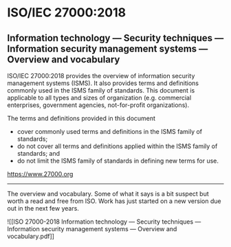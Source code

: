 # ISO/IEC 27000:2018

## Information technology — Security techniques — Information security management systems — Overview and vocabulary

ISO/IEC 27000:2018 provides the overview of information security management systems (ISMS). It also provides terms and definitions commonly used in the ISMS family of standards. This document is applicable to all types and sizes of organization (e.g. commercial enterprises, government agencies, not-for-profit organizations).

The terms and definitions provided in this document
- cover commonly used terms and definitions in the ISMS family of standards;
- do not cover all terms and definitions applied within the ISMS family of standards; and
- do not limit the ISMS family of standards in defining new terms for use.

https://www.27000.org

---

The overview and vocabulary. Some of what it says is a bit suspect but worth a read and free from ISO. Work has just started on a new version due out in the next few years.

![[ISO 27000-2018 Information technology — Security techniques — Information security management systems — Overview and vocabulary.pdf]]